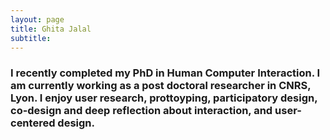 ```yaml
---
layout: page
title: Ghita Jalal
subtitle: 
---
```




### I recently completed my PhD in Human Computer Interaction. I am currently working as a post doctoral researcher in CNRS, Lyon. I enjoy user research, prottoyping, participatory design, co-design and deep reflection about interaction, and user-centered design. 

